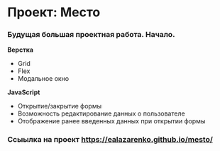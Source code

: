 # Проект: Место

### Будущая большая проектная работа. Начало.

**Верстка**

* Grid
* Flex
* Модальное окно

**JavaScript**

* Открытие/закрытие формы
* Возможность редактирование данных о пользователе
* Отображение ранее введенных данных при открытии формы



### Ссыылка на проект https://ealazarenko.github.io/mesto/
